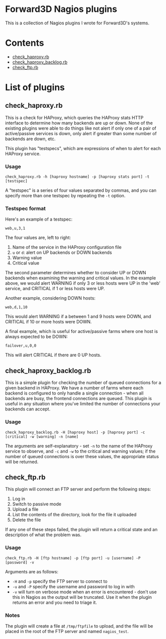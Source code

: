 # Forward3D Nagios plugins

This is a collection of Nagios plugins I wrote for Forward3D's systems.

# Contents

* [check_haproxy.rb](#check_haproxyrb)
* [check_haproxy_backlog.rb](#check_haproxy_backlogrb)
* [check_ftp.rb](#check_ftprb)

# List of plugins

## check_haproxy.rb

This is a check for HAProxy, which queries the HAProxy stats HTTP interface to
determine how many backends are up or down. None of the existing plugins were able
to do things like not alert if only one of a pair of active/passive services is down,
only alert if greater than some number of backends are down, etc.

This plugin has "testspecs", which are expressions of when to alert for each
HAProxy service.

### Usage

    check_haproxy.rb -h [haproxy hostname] -p [haproxy stats port] -t [testspec]

A "testspec" is a series of four values separated by commas, and you can specify more
than one testspec by repeating the `-t` option.

### Testspec format

Here's an example of a testspec:

    web,u,3,1

The four values are, left to right:
  1. Name of the service in the HAProxy configuration file
  2. `u` or `d`: alert on UP backends or DOWN backends
  3. Warning value
  4. Critical value 

The second parameter determines whether to consider UP or DOWN backends when
examining the warning and critical values. In the example above, we would alert
WARNING if only 3 or less hosts were UP in the 'web' service, and CRITICAL if 
1 or less hosts were UP.

Another example, considering DOWN hosts:

    web,d,1,10

This would alert WARNING if a between 1 and 9 hosts were DOWN, and CRITICAL if
10 or more hosts were DOWN.

A final example, which is useful for active/passive farms where one host is
always expected to be DOWN:

    failover,u,0,0

This will alert CRITICAL if there are 0 UP hosts.

## check_haproxy_backlog.rb

This is a simple plugin for checking the number of queued connections for
a given backend in HAProxy. We have a number of farms where each backend is
configured to only handle a single connection - when all backends are busy, the frontend
connections are queued. This plugin is useful in any situation where you've limited
the number of connections your backends can accept.

### Usage

    check_haproxy_backlog.rb -H [haproxy host] -p [haproxy port] -c [critical] -w [warning] -n [name]

The arguments are self-explanatory - set `-n` to the name of the HAProxy service to observe,
and `-c` and `-w` to the critical and warning values; if the number of queued connections is
over these values, the appropriate status will be returned.

## check_ftp.rb

This plugin will connect an FTP server and perform the following steps:
1. Log in
2. Switch to passive mode
3. Upload a file
4. List the contents of the directory, look for the file it uploaded
5. Delete the file

If any one of these steps failed, the plugin will return a critical state and an description of what
the problem was.

### Usage

    check_ftp.rb -H [ftp hostname] -p [ftp port] -u [username] -P [password] -v

Arguments are as follows:
* `-H` and `-p` specify the FTP server to connect to
* `-u` and `-P` specify the username and password to log in with
* `-v` will turn on verbose mode when an error is encountered - don't use this in Nagios as
  the output will be truncated. Use it when the plugin returns an error and you need to triage it.

### Notes

The plugin will create a file at `/tmp/ftpfile` to upload, and the file will be placed in the
root of the FTP server and named `nagios_test`.

